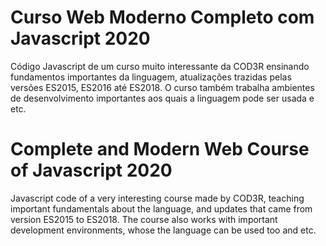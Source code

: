 # Curso Web Moderno Completo com Javascript 2020

Código Javascript de um curso muito interessante da COD3R ensinando fundamentos importantes da linguagem, atualizações trazidas pelas versões ES2015, ES2016 até ES2018. O curso também trabalha ambientes de desenvolvimento importantes aos quais a linguagem pode ser usada e etc.

# Complete and Modern Web Course of Javascript 2020

Javascript code of a very interesting course made by COD3R, teaching important fundamentals about the language, and updates that came from  version ES2015 to ES2018. The course also works with important development environments, whose the language can be used too and etc.